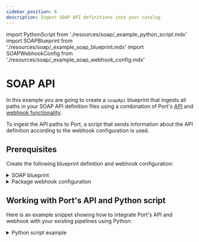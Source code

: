 ```yaml
---
sidebar_position: 8
description: Ingest SOAP API definitions into your catalog
---
```


import PythonScript from './resources/soap/\_example_python_script.mdx'
import SOAPBlueprint from './resources/soap/\_example_soap_blueprint.mdx'
import SOAPWebhookConfig from './resources/soap/\_example_soap_webhook_config.mdx'

# SOAP API

In this example you are going to create a `soapApi` blueprint that ingests all paths in your SOAP API definition files using a combination of Port's [API](../../../api/api.md) and [webhook functionality](../../webhook.md).

To ingest the API paths to Port, a script that sends information about the API definition according to the webhook configuration is used.

## Prerequisites

Create the following blueprint definition and webhook configuration:

<details>
<summary>SOAP blueprint</summary>
<SOAPBlueprint/>
</details>

<details>
<summary>Package webhook configuration</summary>

<SOAPWebhookConfig/>

</details>

## Working with Port's API and Python script

Here is an example snippet showing how to integrate Port's API and webhook with your existing pipelines using Python:

<details>
<summary>Python script example</summary>

<PythonScript/>

</details>

